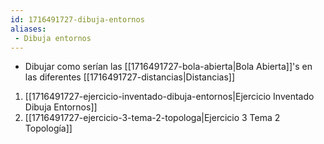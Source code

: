 ```yaml
---
id: 1716491727-dibuja-entornos
aliases:
 - Dibuja entornos
---
```


- Dibujar como serían las [[1716491727-bola-abierta|Bola Abierta]]'s en las diferentes [[1716491727-distancias|Distancias]]

1. [[1716491727-ejercicio-inventado-dibuja-entornos|Ejercicio Inventado Dibuja Entornos]]
2. [[1716491727-ejercicio-3-tema-2-topologa|Ejercicio 3 Tema 2 Topología]]